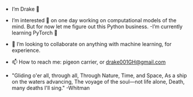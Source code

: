 -  I’m Drake 👋
- I’m interested 👀 on one day working on computational models of the mind. But for now let me figure out this Python business. 
-I’m currently learning PyTorch 🌱 
- 💞️ I’m looking to collaborate on anything with machine learning, for experience.
- 📫 How to reach me: pigeon carrier, or drake001GH@gmail.com




- "Gliding o'er all, through all,
Through Nature, Time, and Space,
As a ship on the waters advancing,
The voyage of the soul—not life alone,
Death, many deaths I'll sing." -Whitman
